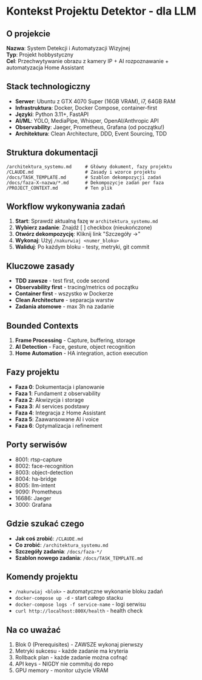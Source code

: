# Kontekst Projektu Detektor - dla LLM

<!-- 
META LLM PROMPT:
Ten plik służy do szybkiego wprowadzenia LLM w kontekst projektu.
Wczytaj go na początku każdej nowej sesji/konwersacji.
-->

## O projekcie
**Nazwa**: System Detekcji i Automatyzacji Wizyjnej  
**Typ**: Projekt hobbystyczny  
**Cel**: Przechwytywanie obrazu z kamery IP + AI rozpoznawanie + automatyzacja Home Assistant

## Stack technologiczny
- **Serwer**: Ubuntu z GTX 4070 Super (16GB VRAM), i7, 64GB RAM
- **Infrastruktura**: Docker, Docker Compose, container-first
- **Języki**: Python 3.11+, FastAPI
- **AI/ML**: YOLO, MediaPipe, Whisper, OpenAI/Anthropic API
- **Observability**: Jaeger, Prometheus, Grafana (od początku!)
- **Architektura**: Clean Architecture, DDD, Event Sourcing, TDD

## Struktura dokumentacji
```
/architektura_systemu.md     # Główny dokument, fazy projektu
/CLAUDE.md                   # Zasady i wzorce projektu
/docs/TASK_TEMPLATE.md       # Szablon dekompozycji zadań
/docs/faza-X-nazwa/*.md      # Dekompozycje zadań per faza
/PROJECT_CONTEXT.md          # Ten plik
```

## Workflow wykonywania zadań
1. **Start**: Sprawdź aktualną fazę w `architektura_systemu.md`
2. **Wybierz zadanie**: Znajdź [ ] checkbox (nieukończone)
3. **Otwórz dekompozycję**: Kliknij link "Szczegóły →"
4. **Wykonaj**: Użyj `/nakurwiaj <numer_bloku>`
5. **Waliduj**: Po każdym bloku - testy, metryki, git commit

## Kluczowe zasady
- **TDD zawsze** - test first, code second
- **Observability first** - tracing/metrics od początku
- **Container first** - wszystko w Dockerze
- **Clean Architecture** - separacja warstw
- **Zadania atomowe** - max 3h na zadanie

## Bounded Contexts
1. **Frame Processing** - Capture, buffering, storage
2. **AI Detection** - Face, gesture, object recognition
3. **Home Automation** - HA integration, action execution

## Fazy projektu
- **Faza 0**: Dokumentacja i planowanie
- **Faza 1**: Fundament z observability
- **Faza 2**: Akwizycja i storage
- **Faza 3**: AI services podstawy
- **Faza 4**: Integracja z Home Assistant
- **Faza 5**: Zaawansowane AI i voice
- **Faza 6**: Optymalizacja i refinement

## Porty serwisów
- 8001: rtsp-capture
- 8002: face-recognition
- 8003: object-detection
- 8004: ha-bridge
- 8005: llm-intent
- 9090: Prometheus
- 16686: Jaeger
- 3000: Grafana

## Gdzie szukać czego
- **Jak coś zrobić**: `/CLAUDE.md`
- **Co zrobić**: `/architektura_systemu.md`
- **Szczegóły zadania**: `/docs/faza-*/`
- **Szablon nowego zadania**: `/docs/TASK_TEMPLATE.md`

## Komendy projektu
- `/nakurwiaj <blok>` - automatyczne wykonanie bloku zadań
- `docker-compose up -d` - start całego stacku
- `docker-compose logs -f service-name` - logi serwisu
- `curl http://localhost:800X/health` - health check

## Na co uważać
1. Blok 0 (Prerequisites) - ZAWSZE wykonaj pierwszy
2. Metryki sukcesu - każde zadanie ma kryteria
3. Rollback plan - każde zadanie można cofnąć
4. API keys - NIGDY nie commituj do repo
5. GPU memory - monitor użycie VRAM